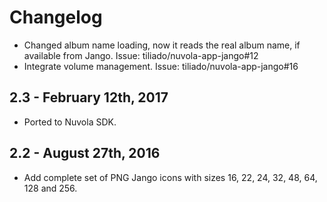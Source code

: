 Changelog
=========

  * Changed album name loading, now it reads the real album name, if available from Jango.
    Issue: tiliado/nuvola-app-jango#12
  * Integrate volume management. Issue: tiliado/nuvola-app-jango#16

2.3 - February 12th, 2017
-------------------------

  * Ported to Nuvola SDK.

2.2 - August 27th, 2016
-----------------------

  * Add complete set of PNG Jango icons with sizes 16, 22, 24, 32, 48, 64, 128 and 256.

